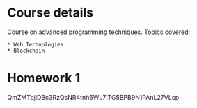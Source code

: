 # Course details

Course on advanced programming techniques.
Topics covered: 

	* Web Technologies
	* Blockchain


# Homework 1

QmZMTpjjDBc3RzQsNR4tnh6Wu7iTG5BPB9N1PAnL27VLcp